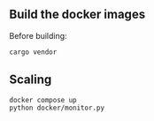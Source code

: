 ## Build the docker images

Before building:

```sh
cargo vendor
```

## Scaling

```sh
docker compose up
python docker/monitor.py
```
